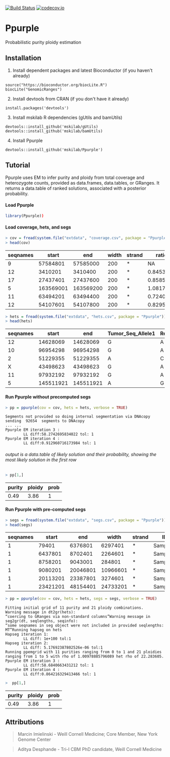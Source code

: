 [![Build Status](https://travis-ci.org/mskilab/gUtils.svg?branch=master)](https://travis-ci.org/mskilab/Ppurple)
[![codecov.io](https://img.shields.io/codecov/c/github/mskilab/gUtils.svg)](https://codecov.io/github/mskilab/Ppurple?branch=master)


Ppurple
=======
Probabilistic purity ploidy estimation


Installation
------------

1. Install dependent packages and latest Bioconductor (if you haven't already)

```{r}
source("https://bioconductor.org/biocLite.R")
biocLite("GenomicRanges")
```

2. Install devtools from CRAN (if you don't have it already)

```{r}
install.packages('devtools')
```

3. Install mskilab R dependencies (gUtils and bamUtils)


```{r}
devtools::install_github('mskilab/gUtils)
devtools::install_github('mskilab/bamUtils)
```

4. Install Ppurple


```{r}
devtools::install_github('mskilab/Ppurple')
```


Tutorial
------------

Ppurple uses EM to infer purity and ploidy from total coverage and heterozygote
counts, provided as data.frames, data.tables, or GRanges.  It returns a
data.table of ranked solutions, associated with a posterior probability. 

#### Load Ppurple

```R
library(Ppurple))
```
#### Load coverage, hets, and segs


```R
> cov = fread(system.file("extdata", "coverage.csv", package = "Ppurple"))
> head(cov)
```

<table>
<thead><tr><th scope=col>seqnames</th><th scope=col>start</th><th scope=col>end</th><th scope=col>width</th><th scope=col>strand</th><th scope=col>ratio</th><th scope=col>tum.counts</th><th scope=col>norm.counts</th><th scope=col>y</th></tr></thead>
<tbody>
	<tr><td>9        </td><td> 57584801</td><td> 57585000</td><td>200      </td><td>*        </td><td>       NA</td><td>       NA</td><td>       NA</td><td>       NA</td></tr>
	<tr><td>12       </td><td>  3410201</td><td>  3410400</td><td>200      </td><td>*        </td><td>0.8453500</td><td>0.8596121</td><td>0.9817843</td><td>0.8453500</td></tr>
	<tr><td>17       </td><td> 27437401</td><td> 27437600</td><td>200      </td><td>*        </td><td>0.8585241</td><td>1.0653026</td><td>1.1980380</td><td>0.8585241</td></tr>
	<tr><td>5        </td><td>163569001</td><td>163569200</td><td>200      </td><td>*        </td><td>1.0817177</td><td>1.1726743</td><td>1.0466792</td><td>1.0817177</td></tr>
	<tr><td>11       </td><td> 63494201</td><td> 63494400</td><td>200      </td><td>*        </td><td>0.7240008</td><td>0.7616872</td><td>1.0157520</td><td>0.7240008</td></tr>
	<tr><td>12       </td><td> 54107601</td><td> 54107800</td><td>200      </td><td>*        </td><td>0.8295073</td><td>0.9813019</td><td>1.1421747</td><td>0.8295073</td></tr>
</tbody>
</table>


```R
> hets = fread(system.file("extdata", "hets.csv", package = "Ppurple"))
> head(hets)
```

<table>
<thead><tr><th scope=col>seqnames</th><th scope=col>start</th><th scope=col>end</th><th scope=col>Tumor_Seq_Allele1</th><th scope=col>Reference_Allele</th><th scope=col>ref.count.t</th><th scope=col>alt.count.t</th><th scope=col>ref.count.n</th><th scope=col>alt.count.n</th><th scope=col>alt.frac.t</th><th scope=col>ref.frac.t</th><th scope=col>alt.frac.n</th><th scope=col>ref.frac.n</th><th scope=col>alt</th><th scope=col>ref</th></tr></thead>
<tbody>
	<tr><td>12       </td><td> 14628069</td><td> 14628069</td><td>G        </td><td>A        </td><td> 6       </td><td>31       </td><td>11       </td><td>20       </td><td>0.8378378</td><td>0.1621622</td><td>0.6451613</td><td>0.3548387</td><td>31       </td><td> 6       </td></tr>
	<tr><td>10       </td><td> 96954298</td><td> 96954298</td><td>G        </td><td>A        </td><td>25       </td><td>22       </td><td>27       </td><td>26       </td><td>0.4680851</td><td>0.5319149</td><td>0.4905660</td><td>0.5094340</td><td>22       </td><td>25       </td></tr>
	<tr><td>2        </td><td> 51229355</td><td> 51229355</td><td>A        </td><td>C        </td><td>27       </td><td>25       </td><td>24       </td><td>42       </td><td>0.4807692</td><td>0.5192308</td><td>0.6363636</td><td>0.3636364</td><td>25       </td><td>27       </td></tr>
	<tr><td>X        </td><td> 43498623</td><td> 43498623</td><td>G        </td><td>A        </td><td>10       </td><td>10       </td><td>22       </td><td>25       </td><td>0.5000000</td><td>0.5000000</td><td>0.5319149</td><td>0.4680851</td><td>10       </td><td>10       </td></tr>
	<tr><td>11       </td><td> 97932192</td><td> 97932192</td><td>G        </td><td>A        </td><td>12       </td><td> 4       </td><td>15       </td><td>17       </td><td>0.2500000</td><td>0.7500000</td><td>0.5312500</td><td>0.4687500</td><td> 4       </td><td>12       </td></tr>
	<tr><td>5        </td><td>145511921</td><td>145511921</td><td>A        </td><td>G        </td><td> 4       </td><td>27       </td><td>13       </td><td>19       </td><td>0.8709677</td><td>0.1290323</td><td>0.5937500</td><td>0.4062500</td><td>27       </td><td> 4       </td></tr>
</tbody>
</table>




#### Run Ppurple without precomputed segs


```R
> pp = ppurple(cov = cov, hets = hets, verbose = TRUE)
```

    Segments not provided so doing internal segmentation via DNAcopy
    sending  92654  segments to DNAcopy
    ... ...
    Ppurple EM iteration 3 :
    		LL diff:58.2742695834022 tol: 1
    Ppurple EM iteration 4 :
    		LL diff:0.912960716173984 tol: 1


###### output is a data.table of likely solution and their probability, showing the most likely solution in the first row


```R
> pp[1,]
```

<table>
<thead><tr><th scope=col>purity</th><th scope=col>ploidy</th><th scope=col>prob</th></tr></thead>
<tbody>
	<tr><td>0.49</td><td>3.86</td><td>1   </td></tr>
</tbody>
</table>

#### Run Ppurple with pre-computed segs


```R
> segs = fread(system.file("extdata", "segs.csv", package = "Ppurple"))
> head(segs)
```
<font size="2">
<table>
<thead><tr><th scope=col>seqnames</th><th scope=col>start</th><th scope=col>end</th><th scope=col>width</th><th scope=col>strand</th><th scope=col>ID</th><th scope=col>num.mark</th><th scope=col>seg.mean</th></tr></thead>
<tbody>
	<tr><td>1       </td><td>   79401</td><td> 6376801</td><td> 6297401</td><td>*       </td><td>Sample.1</td><td>183     </td><td> 0.0683 </td></tr>
	<tr><td>1       </td><td> 6437801</td><td> 8702401</td><td> 2264601</td><td>*       </td><td>Sample.1</td><td> 76     </td><td>-0.0967 </td></tr>
	<tr><td>1       </td><td> 8758201</td><td> 9043001</td><td>  284801</td><td>*       </td><td>Sample.1</td><td>  9     </td><td> 0.1808 </td></tr>
	<tr><td>1       </td><td> 9080201</td><td>20046801</td><td>10966601</td><td>*       </td><td>Sample.1</td><td>347     </td><td>-0.1132 </td></tr>
	<tr><td>1       </td><td>20113201</td><td>23387801</td><td> 3274601</td><td>*       </td><td>Sample.1</td><td>102     </td><td> 0.0931 </td></tr>
	<tr><td>1       </td><td>23421201</td><td>48154401</td><td>24733201</td><td>*       </td><td>Sample.1</td><td>795     </td><td>-0.1152 </td></tr>
</tbody>
</table>
</font>

```R
> pp = ppurple(cov = cov, hets = hets, segs = segs, verbose = TRUE)
```

    Fitting initial grid of 11 purity and 21 ploidy combinations.
    Warning message in dt2gr(hets):
    “coercing to GRanges via non-standard columns”Warning message in seg2gr(dt, seqlengths, seqinfo):
    “some seqnames in seg object were not included in provided seqlengths: MT”Running hapseg on hets
    Hapseg iteration 1:
    		LL diff: 1e+100 tol:1
    Hapseg iteration 2:
    		LL diff: 5.17692387802526e-06 tol:1
    Running ppemgrid with 11 purities ranging from 0 to 1 and 21 ploidies ranging from 1 to 5 with rho of 1.00978885796089 het rho of 22.283605.
    Ppurple EM iteration 3 :
    		LL diff:58.6840663431212 tol: 1
    Ppurple EM iteration 4 :
    		LL diff:0.864216329413466 tol: 1


```R
>  pp[1,]
```


<table>
<thead><tr><th scope=col>purity</th><th scope=col>ploidy</th><th scope=col>prob</th></tr></thead>
<tbody>
	<tr><td>0.49</td><td>3.86</td><td>1   </td></tr>
</tbody>
</table>


Attributions
------------
> Marcin Imielinski - Weill Cornell Medicine; Core Member, New York Genome Center

> Aditya Desphande - Tri-I CBM PhD candidate, Weill Cornell Medicine

[license]: https://github.com/mskilab/gUtils/blob/master/LICENSE
[docs]: http://gutils.readthedocs.org/en/latest/index.html

